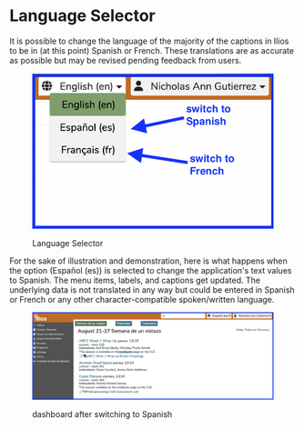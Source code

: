 # Language Selector

It is possible to change the language of the majority of the captions in Ilios to be in (at this point) Spanish or French. These translations are as accurate as possible but may be revised pending feedback from users.

<figure>
  <img src="../images/language_selector/language_switcher.png" alt="Language Switcher">
  <figcaption>
    <p>Language Selector</p>
  </figcaption>
</figure>

For the sake of illustration and demonstration, here is what happens when the option (Español (es)) is selected to change the application's text values to Spanish. The menu items, labels, and captions get updated. The underlying data is not translated in any way but could be entered in Spanish or French or any other character-compatible spoken/written language.

<figure>
  <img src="../images/language_selector/week_at_a_glance_esp.png" alt="Dashboard (Tablero)">
  <figcaption>
    <p>dashboard after switching to Spanish</p>
  </figcaption>
</figure>
